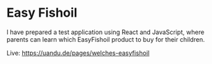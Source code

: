 # Easy Fishoil

I have prepared a test application using React and JavaScript, where parents can learn which EasyFishoil product to buy for their children.

Live: https://uandu.de/pages/welches-easyfishoil

